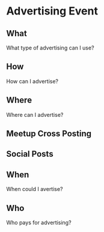 # Advertising Event

## What
What type of advertising can I use? 

## How
How can I advertise?

## Where
Where can I advertise?

## Meetup Cross Posting

## Social Posts

## When
When could I avertise?

## Who
Who pays for advertising?